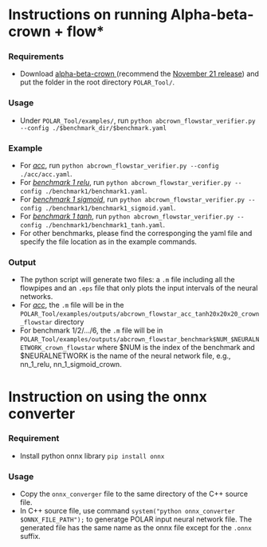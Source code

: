 # Instructions on running Alpha-beta-crown + flow*

### Requirements

* Download <a href=https://github.com/huanzhang12/alpha-beta-CROWN> alpha-beta-crown </a> (recommend the <a href=https://github.com/huanzhang12/alpha-beta-CROWN/tree/7745bd1e6e10ea482c021e5d65b0a56daf0be4a6> November 21 release</a>) and put the folder in the root directory `POLAR_Tool/`.


### Usage
* Under `POLAR_Tool/examples/`, run `python abcrown_flowstar_verifier.py --config ./$benchmark_dir/$benchmark.yaml`

### Example 
* For [*acc*](./acc/), run `python abcrown_flowstar_verifier.py --config ./acc/acc.yaml`.
* For [*benchmark 1 relu*](./benchmark1/), run `python abcrown_flowstar_verifier.py --config ./benchmark1/benchmark1.yaml`.
* For [*benchmark 1 sigmoid*](./benchmark1), run `python abcrown_flowstar_verifier.py --config ./benchmark1/benchmark1_sigmoid.yaml`.
* For [*benchmark 1 tanh*](./benchmark1), run `python abcrown_flowstar_verifier.py --config ./benchmark1/benchmark1_tanh.yaml`.
* For other benchmarks, please find the corresponging the yaml file and specify the file location as in the example commands.

### Output
* The python script will generate two files: a `.m` file including all the flowpipes and an `.eps` file that only plots the input intervals of the neural networks. 
* For [*acc*](./acc/), the `.m` file will be in the `POLAR_Tool/examples/outputs/abcrown_flowstar_acc_tanh20x20x20_crown_flowstar` directory
* For benchmark 1/2/.../6, the `.m` file will be in `POLAR_Tool/examples/outputs/abcrown_flowstar_benchmark$NUM_$NEURALNETWORK_crown_flowstar` where $NUM is the index of the benchmark and $NEURALNETWORK is the name of the neural network file, e.g., nn_1_relu, nn_1_sigmoid_crown.


# Instruction on using the onnx converter
### Requirement

* Install python onnx library `pip install onnx`

### Usage
* Copy the `onnx_converger` file to the same directory of the C++ source file.
* In C++ source file, use command `system("python onnx_converter $ONNX_FILE_PATH");` to generatge POLAR input neural network file. The generated file has the same name as the onnx file except for the `.onnx` suffix.

